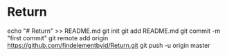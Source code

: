 # Return
echo "# Return" >> README.md
git init
git add README.md
git commit -m "first commit"
git remote add origin https://github.com/findelementbyid/Return.git
git push -u origin master
